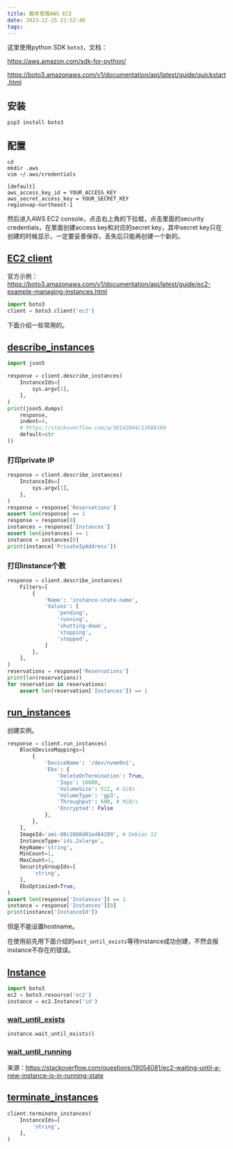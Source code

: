 ```yaml
---
title: 脚本管理AWS EC2
date: 2023-12-25 21:52:40
tags:
---
```


这里使用python SDK `boto3`，文档：

<https://aws.amazon.com/sdk-for-python/>

<https://boto3.amazonaws.com/v1/documentation/api/latest/guide/quickstart.html>

## 安装

```shell
pip3 install boto3
```

## 配置

```shell
cd
mkdir .aws
vim ~/.aws/credentials
```

```text
[default]
aws_access_key_id = YOUR_ACCESS_KEY
aws_secret_access_key = YOUR_SECRET_KEY
region=ap-northeast-1
```

然后进入AWS EC2 console，点击右上角的下拉框，点击里面的security credentials，在里面创建access key和对应的secret key，其中secret key只在创建的时候显示，一定要妥善保存，丢失后只能再创建一个新的。

## [EC2 client](https://boto3.amazonaws.com/v1/documentation/api/latest/reference/services/ec2.html)

官方示例：<https://boto3.amazonaws.com/v1/documentation/api/latest/guide/ec2-example-managing-instances.html>

```py
import boto3
client = boto3.client('ec2')
```

下面介绍一些常用的。

## [describe_instances](https://boto3.amazonaws.com/v1/documentation/api/latest/reference/services/ec2/client/describe_instances.html)

```py
import json5

response = client.describe_instances(
    InstanceIds=[
        sys.argv[1],
    ],  
)
print(json5.dumps(
    response,
    indent=4,
    # https://stackoverflow.com/a/36142844/13688160
    default=str
))
```

### 打印private IP

```py
response = client.describe_instances(
    InstanceIds=[
        sys.argv[1],
    ],  
)
response = response['Reservations']
assert len(response) == 1
response = response[0]
instances = response['Instances']
assert len(instances) == 1
instance = instances[0]
print(instance['PrivateIpAddress'])
```

### 打印instance个数

```py
response = client.describe_instances(
    Filters=[
        {
            'Name': 'instance-state-name',
            'Values': [
                'pending',
                'running',
                'shutting-down',
                'stopping',
                'stopped',
            ]
        },
    ],  
)
reservations = response['Reservations']
print(len(reservations))
for reservation in reservations:
    assert len(reservation['Instances']) == 1
```

## [run_instances](https://boto3.amazonaws.com/v1/documentation/api/latest/reference/services/ec2/client/run_instances.html)

创建实例。

```py
response = client.run_instances(
    BlockDeviceMappings=[
        {
            'DeviceName': '/dev/nvme0n1',
            'Ebs': {
                'DeleteOnTermination': True,
                'Iops': 16000,
                'VolumeSize': 512, # GiBs
                'VolumeType': 'gp3',
                'Throughput': 600, # MiB/s
                'Encrypted': False
            },
        },
    ],
    ImageId='ami-08c2888d01ed84209', # Debian 12
    InstanceType='i4i.2xlarge',
    KeyName='string',
    MinCount=1,
    MaxCount=1,
    SecurityGroupIds=[
        'string',
    ],
    EbsOptimized=True,
)
assert len(response['Instances']) == 1
instance = response['Instances'][0]
print(instance['InstanceId'])
```

但是不能设置hostname。

在使用前先用下面介绍的`wait_until_exists`等待instance成功创建，不然会报instance不存在的错误。

## [Instance](https://boto3.amazonaws.com/v1/documentation/api/latest/reference/services/ec2/instance/index.html)

```py
import boto3
ec2 = boto3.resource('ec2')
instance = ec2.Instance('id')
```

### [wait_until_exists](https://boto3.amazonaws.com/v1/documentation/api/latest/reference/services/ec2/instance/wait_until_exists.html)

```py
instance.wait_until_exists()
```

### [wait_until_running](https://boto3.amazonaws.com/v1/documentation/api/latest/reference/services/ec2/instance/wait_until_running.html)

来源：<https://stackoverflow.com/questions/19054081/ec2-waiting-until-a-new-instance-is-in-running-state>

## [terminate_instances](https://boto3.amazonaws.com/v1/documentation/api/latest/reference/services/ec2/client/terminate_instances.html)

```py
client.terminate_instances(
    InstanceIds=[
        'string',
    ],
)
```
